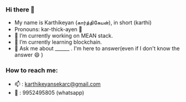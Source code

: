 ### Hi there 👋

<!--
**karthi-21/karthi-21** is a ✨ _special_ ✨ repository because its `README.md` (this file) appears on your GitHub profile.

Here are some ideas to get you started:

- 🔭 I’m currently working on ...
- 🌱 I’m currently learning ...
- 👯 I’m looking to collaborate on ...
- 🤔 I’m looking for help with ...
- 💬 Ask me about ...
- 📫 How to reach me: ...
- 😄 Pronouns: ...
- ⚡ Fun fact: ...
-->
- My name is Karthikeyan (கார்த்திகேயன்), in short (karthi)
- Pronouns: kar-thick-ayen 🤔  
- 🔭 I’m currently working on MEAN stack.  
- 🌱 I’m currently learning blockchain.  
- 💬 Ask me about ______ . I'm here to answer(even if I don't know the answer 😄 )
  
### How to reach me: 
- 📫 : karthikeyansekarc@gmail.com  
- 💬 : 9952495805 (whatsapp)
  
  
